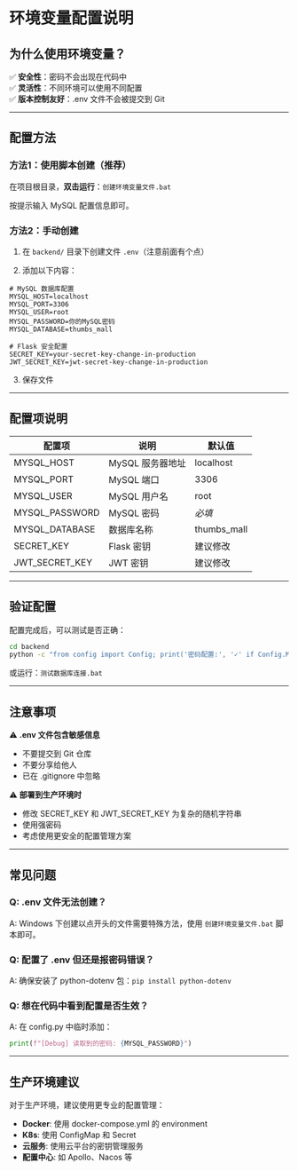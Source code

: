 # 环境变量配置说明

## 为什么使用环境变量？

✅ **安全性**：密码不会出现在代码中  
✅ **灵活性**：不同环境可以使用不同配置  
✅ **版本控制友好**：.env 文件不会被提交到 Git

---

## 配置方法

### 方法1：使用脚本创建（推荐）

在项目根目录，**双击运行**：`创建环境变量文件.bat`

按提示输入 MySQL 配置信息即可。

### 方法2：手动创建

1. 在 `backend/` 目录下创建文件 `.env`（注意前面有个点）

2. 添加以下内容：

```env
# MySQL 数据库配置
MYSQL_HOST=localhost
MYSQL_PORT=3306
MYSQL_USER=root
MYSQL_PASSWORD=你的MySQL密码
MYSQL_DATABASE=thumbs_mall

# Flask 安全配置
SECRET_KEY=your-secret-key-change-in-production
JWT_SECRET_KEY=jwt-secret-key-change-in-production
```

3. 保存文件

---

## 配置项说明

| 配置项 | 说明 | 默认值 |
|--------|------|--------|
| MYSQL_HOST | MySQL 服务器地址 | localhost |
| MYSQL_PORT | MySQL 端口 | 3306 |
| MYSQL_USER | MySQL 用户名 | root |
| MYSQL_PASSWORD | MySQL 密码 | *必填* |
| MYSQL_DATABASE | 数据库名称 | thumbs_mall |
| SECRET_KEY | Flask 密钥 | 建议修改 |
| JWT_SECRET_KEY | JWT 密钥 | 建议修改 |

---

## 验证配置

配置完成后，可以测试是否正确：

```bash
cd backend
python -c "from config import Config; print('密码配置:', '✓' if Config.MYSQL_PASSWORD else '×')"
```

或运行：`测试数据库连接.bat`

---

## 注意事项

⚠️ **.env 文件包含敏感信息**
- 不要提交到 Git 仓库
- 不要分享给他人
- 已在 .gitignore 中忽略

⚠️ **部署到生产环境时**
- 修改 SECRET_KEY 和 JWT_SECRET_KEY 为复杂的随机字符串
- 使用强密码
- 考虑使用更安全的配置管理方案

---

## 常见问题

### Q: .env 文件无法创建？
A: Windows 下创建以点开头的文件需要特殊方法，使用 `创建环境变量文件.bat` 脚本即可。

### Q: 配置了 .env 但还是报密码错误？
A: 确保安装了 python-dotenv 包：`pip install python-dotenv`

### Q: 想在代码中看到配置是否生效？
A: 在 config.py 中临时添加：
```python
print(f"[Debug] 读取到的密码: {MYSQL_PASSWORD}")
```

---

## 生产环境建议

对于生产环境，建议使用更专业的配置管理：

- **Docker**: 使用 docker-compose.yml 的 environment
- **K8s**: 使用 ConfigMap 和 Secret
- **云服务**: 使用云平台的密钥管理服务
- **配置中心**: 如 Apollo、Nacos 等



